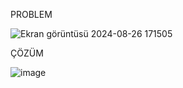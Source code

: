 PROBLEM

![Ekran görüntüsü 2024-08-26 171505](https://github.com/user-attachments/assets/e0ea4550-d4ba-40dd-af7c-32f5fceda4a2)

ÇÖZÜM

![image](https://github.com/berkehandogan/Hayvanat-Bahcesi/assets/95716878/fb7296d8-f62e-4109-b7cd-99e06b8a0f59)

